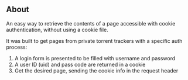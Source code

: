 About
-----

An easy way to retrieve the contents of a page accessible with cookie authentication, without using a cookie file.

It was built to get pages from private torrent trackers with a specific auth process:
1. A login form is presented to be filled with username and password
2. A user ID (uid) and pass code are returned in a cookie
3. Get the desired page, sending the cookie info in the request header


